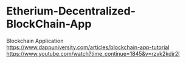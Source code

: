 # Etherium-Decentralized-BlockChain-App
Blockchain Application
https://www.dappuniversity.com/articles/blockchain-app-tutorial
https://www.youtube.com/watch?time_continue=1845&v=rzvk2kdjr2I